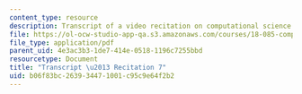 ```yaml
---
content_type: resource
description: Transcript of a video recitation on computational science and engineering.
file: https://ol-ocw-studio-app-qa.s3.amazonaws.com/courses/18-085-computational-science-and-engineering-i-fall-2008/b06f83bc263934471001c95c9e64f2b2_18-085F08-R07.pdf
file_type: application/pdf
parent_uid: 4e3ac3b3-1de7-414e-0518-1196c7255bbd
resourcetype: Document
title: "Transcript \u2013 Recitation 7"
uid: b06f83bc-2639-3447-1001-c95c9e64f2b2
---
```

